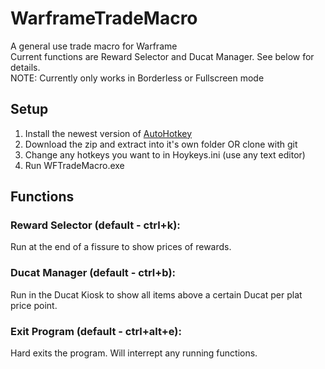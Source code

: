 # WarframeTradeMacro
A general use trade macro for Warframe \
Current functions are Reward Selector and Ducat Manager.  See below for details. \
NOTE: Currently only works in Borderless or Fullscreen mode
## Setup
  1. Install the newest version of [AutoHotkey](https://www.autohotkey.com/)
  2. Download the zip and extract into it's own folder OR clone with git
  3. Change any hotkeys you want to in Hoykeys.ini (use any text editor)
  3. Run WFTradeMacro.exe
## Functions
  ### Reward Selector (default - ctrl+k): 
  Run at the end of a fissure to show prices of rewards.
  ### Ducat Manager (default - ctrl+b): 
  Run in the Ducat Kiosk to show all items above a certain Ducat per plat price point. 
  ### Exit Program (default - ctrl+alt+e): 
  Hard exits the program.  Will interrept any running functions. 
